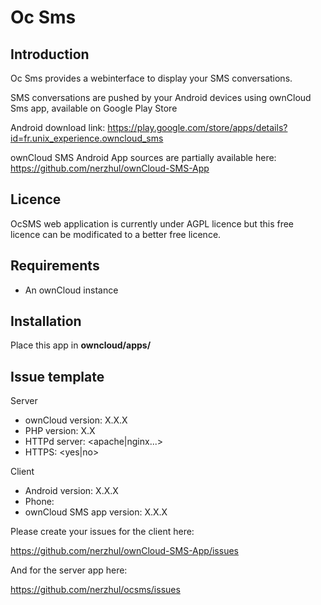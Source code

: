 # Oc Sms

## Introduction

Oc Sms provides a webinterface to display your SMS conversations.

SMS conversations are pushed by your Android devices using ownCloud Sms app, available on Google Play Store

Android download link: https://play.google.com/store/apps/details?id=fr.unix_experience.owncloud_sms

ownCloud SMS Android App sources are partially available here: https://github.com/nerzhul/ownCloud-SMS-App

## Licence

OcSMS web application is currently under AGPL licence but this free licence can be modificated to a better free licence.

## Requirements
- An ownCloud instance


## Installation
Place this app in **owncloud/apps/**

## Issue template

Server
- ownCloud version: X.X.X
- PHP version: X.X
- HTTPd server: <apache|nginx...>
- HTTPS: <yes|no>

Client
- Android version: X.X.X
- Phone: <phone-model>
- ownCloud SMS app version: X.X.X

Please create your issues for the client here:

https://github.com/nerzhul/ownCloud-SMS-App/issues

And for the server app here:

https://github.com/nerzhul/ocsms/issues
